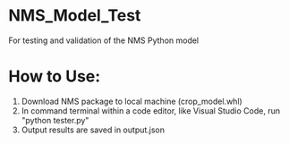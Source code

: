 # NMS_Model_Test
For testing and validation of the NMS Python model

# How to Use:
1. Download NMS package to local machine (crop_model.whl)
2. In command terminal within a code editor, like Visual Studio Code, run "python tester.py"
3. Output results are saved in output.json
